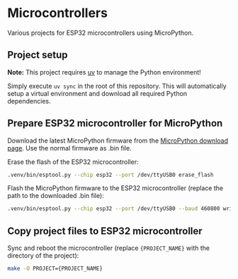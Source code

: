 # Microcontrollers

Various projects for ESP32 microcontrollers using MicroPython.

## Project setup

**Note:** This project requires [uv](https://github.com/astral-sh/uv) to manage the Python environment!

Simply execute `uv sync` in the root of this repository. This will automatically setup a virtual environment and download all required Python dependencies.

## Prepare ESP32 microcontroller for MicroPython

Download the latest MicroPython firmware from the [MicroPython download page](https://micropython.org/download/ESP32_GENERIC/). Use the normal firmware as .bin file.

Erase the flash of the ESP32 microcontroller:
```bash
.venv/bin/esptool.py --chip esp32 --port /dev/ttyUSB0 erase_flash
```

Flash the MicroPython firmware to the ESP32 microcontroller (replace the path to the downloaded .bin file):
```bash
.venv/bin/esptool.py --chip esp32 --port /dev/ttyUSB0 --baud 460800 write_flash -z 0x1000 /path/to/downloaded/ESP32_GENERIC-{DATE}-{VERSION}.bin
```

## Copy project files to ESP32 microcontroller

Sync and reboot the microcontroller (replace `{PROJECT_NAME}` with the directory of the project):
```bash
make -O PROJECT={PROJECT_NAME}
```
